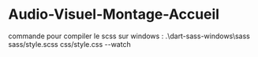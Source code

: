 # Audio-Visuel-Montage-Accueil
commande pour compiler le scss sur windows : .\dart-sass-windows\sass sass/style.scss css/style.css --watch